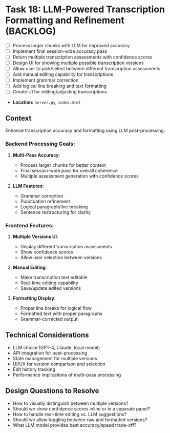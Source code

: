 # Task 18: LLM-Powered Transcription Formatting and Refinement (BACKLOG)

- [ ] Process larger chunks with LLM for improved accuracy
- [ ] Implement final session-wide accuracy pass
- [ ] Return multiple transcription assessments with confidence scores
- [ ] Design UI for showing multiple possible transcription versions
- [ ] Allow user to pick/select between different transcription assessments
- [ ] Add manual editing capability for transcriptions
- [ ] Implement grammar correction
- [ ] Add logical line breaking and text formatting
- [ ] Create UI for editing/adjusting transcriptions
- **Location:** `server.py`, `index.html`

## Context

Enhance transcription accuracy and formatting using LLM post-processing:

### Backend Processing Goals:
1. **Multi-Pass Accuracy**:
   - Process larger chunks for better context
   - Final session-wide pass for overall coherence
   - Multiple assessment generation with confidence scores

2. **LLM Features**:
   - Grammar correction
   - Punctuation refinement
   - Logical paragraph/line breaking
   - Sentence restructuring for clarity

### Frontend Features:
1. **Multiple Versions UI**:
   - Display different transcription assessments
   - Show confidence scores
   - Allow user selection between versions

2. **Manual Editing**:
   - Make transcription text editable
   - Real-time editing capability
   - Save/update edited versions

3. **Formatting Display**:
   - Proper line breaks for logical flow
   - Formatted text with proper paragraphs
   - Grammar-corrected output

## Technical Considerations

- LLM choice (GPT-4, Claude, local model)
- API integration for post-processing
- State management for multiple versions
- UI/UX for version comparison and selection
- Edit history tracking
- Performance implications of multi-pass processing

## Design Questions to Resolve

- How to visually distinguish between multiple versions?
- Should we show confidence scores inline or in a separate panel?
- How to handle real-time editing vs. LLM suggestions?
- Should we allow toggling between raw and formatted versions?
- What LLM model provides best accuracy/speed trade-off?
